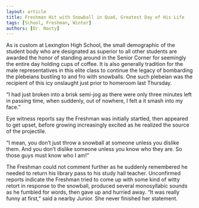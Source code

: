 ```yaml
---
layout: article
title: Freshman Hit with Snowball in Quad, Greatest Day of His Life
tags: [School, Freshman, Winter]
authors: [Dr. Nasty]
---
```


As is custom at Lexington High School, the small demographic of the student body who are designated as superior to all other students are awarded the honor of standing around in the Senior Corner for seemingly the entire day holding cups of coffee. It is also generally tradition for the male representatives in this elite class to continue the legacy of bombarding the plebeians bustling to and fro with snowballs. One such plebeian was the recipient of this icy onslaught just prior to homeroom last Thursday.

“I had just broken into a brisk semi-jog as there were only three minutes left in passing time, when suddenly, out of nowhere, I felt a it smash into my face.”

Eye witness reports say the Freshman was initially startled, then appeared to get upset, before growing increasingly excited as he realized the source of the projectile.

“I mean, you don’t just throw a snowball at someone unless you dislike them. And you don’t dislike someone unless you know who they are. So those guys must know who I am!”

The Freshman could not comment further as he suddenly remembered he needed to return his library pass to his study hall teacher. Unconfirmed reports indicate the Freshman tried to come up with some kind of witty retort in response to the snowball, produced several monosyllabic sounds as he fumbled for words, then gave up and hurried away.
“It was really funny at first,” said a nearby Junior. She never finished her statement.

